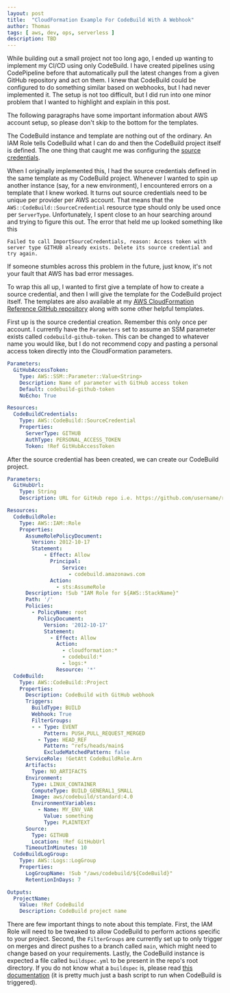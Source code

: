 ```yaml
---
layout: post
title:  "CloudFormation Example For CodeBuild With A Webhook"
author: Thomas
tags: [ aws, dev, ops, serverless ]
description: TBD
---
```


While building out a small project not too long ago, I ended up wanting to implement my CI/CD using only CodeBuild. I have created pipelines using CodePipeline before that automatically pull the latest changes from a given GitHub repository and act on them. I knew that CodeBuild could be configured to do something similar based on webhooks, but I had never implemented it. The setup is not too difficult, but I did run into one minor problem that I wanted to highlight and explain in this post.

The following paragraphs have some important information about AWS account setup, so please don't skip to the bottom for the templates.

The CodeBuild instance and template are nothing out of the ordinary. An IAM Role tells CodeBuild what I can do and then the CodeBuild project itself is defined. The one thing that caught me was configuring the [source credentials](https://docs.aws.amazon.com/AWSCloudFormation/latest/UserGuide/aws-resource-codebuild-sourcecredential.html).

When I originally implemented this, I had the source credentials defined in the same template as my CodeBuild project. Whenever I wanted to spin up another instance (say, for a new environment), I encountered errors on a template that I knew worked. It turns out source credentials need to be unique per provider per AWS account. That means that the `AWS::CodeBuild::SourceCredential` resource type should only be used once per `ServerType`. Unfortunately, I spent close to an hour searching around and trying to figure this out. The error that held me up looked something like this

```
Failed to call ImportSourceCredentials, reason: Access token with server type GITHUB already exists. Delete its source credential and try again.
```

If someone stumbles across this problem in the future, just know, it's not your fault that AWS has bad error messages.

To wrap this all up, I wanted to first give a template of how to create a source credential, and then I will give the template for the CodeBuild project itself. The templates are also available at my [AWS CloudFormation Reference GitHub repository](https://github.com/thomasstep/aws-cloudformation-reference/tree/0d6d79f9db33e8ff3f07c9588a822ddff5ad5109/cicd/codebuild) along with some other helpful templates.

First up is the source credential creation. Remember this only once per account. I currently have the `Parameters` set to assume an SSM parameter exists called `codebuild-github-token`. This can be changed to whatever name you would like, but I do not recommend copy and pasting a personal access token directly into the CloudFormation parameters.

```yaml
Parameters:
  GitHubAccessToken:
    Type: AWS::SSM::Parameter::Value<String>
    Description: Name of parameter with GitHub access token
    Default: codebuild-github-token
    NoEcho: True

Resources:
  CodeBuildCredentials:
    Type: AWS::CodeBuild::SourceCredential
    Properties:
      ServerType: GITHUB
      AuthType: PERSONAL_ACCESS_TOKEN
      Token: !Ref GitHubAccessToken
```

After the source credential has been created, we can create our CodeBuild project.

```yaml
Parameters:
  GitHubUrl:
    Type: String
    Description: URL for GitHub repo i.e. https://github.com/username/repository

Resources:
  CodeBuildRole:
    Type: AWS::IAM::Role
    Properties:
      AssumeRolePolicyDocument:
        Version: 2012-10-17
        Statement:
            - Effect: Allow
              Principal:
                  Service:
                    - codebuild.amazonaws.com
              Action:
                - sts:AssumeRole
      Description: !Sub "IAM Role for ${AWS::StackName}"
      Path: '/'
      Policies:
        - PolicyName: root
          PolicyDocument:
            Version: '2012-10-17'
            Statement:
              - Effect: Allow
                Action:
                  - cloudformation:*
                  - codebuild:*
                  - logs:*
                Resource: '*'
  CodeBuild:
    Type: AWS::CodeBuild::Project
    Properties:
      Description: CodeBuild with GitHub webhook
      Triggers:
        BuildType: BUILD
        Webhook: True
        FilterGroups:
        - - Type: EVENT
            Pattern: PUSH,PULL_REQUEST_MERGED
          - Type: HEAD_REF
            Pattern: ^refs/heads/main$
            ExcludeMatchedPattern: false
      ServiceRole: !GetAtt CodeBuildRole.Arn
      Artifacts:
        Type: NO_ARTIFACTS
      Environment:
        Type: LINUX_CONTAINER
        ComputeType: BUILD_GENERAL1_SMALL
        Image: aws/codebuild/standard:4.0
        EnvironmentVariables:
          - Name: MY_ENV_VAR
            Value: something
            Type: PLAINTEXT
      Source:
        Type: GITHUB
        Location: !Ref GitHubUrl
      TimeoutInMinutes: 10
  CodeBuildLogGroup:
    Type: AWS::Logs::LogGroup
    Properties:
      LogGroupName: !Sub "/aws/codebuild/${CodeBuild}"
      RetentionInDays: 7

Outputs:
  ProjectName:
    Value: !Ref CodeBuild
    Description: CodeBuild project name
```

There are few important things to note about this template. First, the IAM Role will need to be tweaked to allow CodeBuild to perform actions specific to your project. Second, the `FilterGroups` are currently set up to only trigger on merges and direct pushes to a branch called `main`, which might need to change based on your requirements. Lastly, the CodeBuild instance is expected a file called `buildspec.yml` to be present in the repo's root directory. If you do not know what a `buildspec` is, please read [this documentation](https://docs.aws.amazon.com/codebuild/latest/userguide/build-spec-ref.html) (it is pretty much just a bash script to run when CodeBuild is triggered).